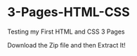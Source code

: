 # 3-Pages-HTML-CSS
Testing my First HTML and CSS 3 Pages

Download the Zip file and then Extract It!
